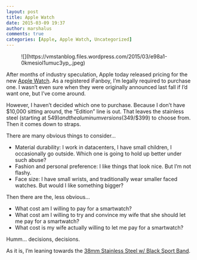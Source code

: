 ```yaml
---
layout: post
title: Apple Watch
date: 2015-03-09 19:37
author: marshalus
comments: true
categories: [Apple, Apple Watch, Uncategorized]
---
```



<figure>![](https://vmstanblog.files.wordpress.com/2015/03/e98a1-0kmesiol1umuc3yp_.jpeg)</figure>

After months of industry speculation, Apple today released pricing for the new [Apple Watch](http://www.apple.com/watch/). As a registered iFanboy, I’m legally required to purchase one. I wasn’t even sure when they were originally announced last fall if I’d want one, but I’ve come around.

However, I haven’t decided which one to purchase. Because I don’t have $10,000 sitting around, the “Edition” line is out. That leaves the stainless steel (starting at $549) and the aluminum versions ($349/$399) to choose from. Then it comes down to straps.

There are many obvious things to consider…

*   Material durability: I work in datacenters, I have small children, I occasionally go outside. Which one is going to hold up better under such abuse?
*   Fashion and personal preference: I like things that look nice. But I’m not flashy.
*   Face size: I have small wrists, and traditionally wear smaller faced watches. But would I like something bigger?

Then there are the, less obvious…

*   What cost am I willing to pay for a smartwatch?
*   What cost am I willing to try and convince my wife that she should let me pay for a smartwatch?
*   What cost is my wife actually willing to let me pay for a smartwatch?

Humm… decisions, decisions.

As it is, I’m leaning towards the [38mm Stainless Steel w/ Black Sport Band](http://store.apple.com/us/buy-watch/apple-watch?product=MJ2Y2LL/A&step=detail).